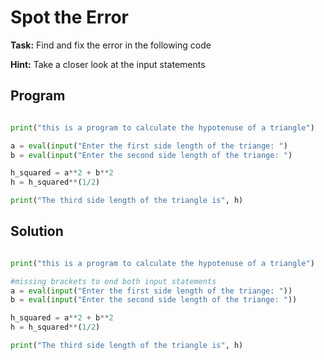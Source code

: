 # Spot the Error

**Task:** Find and fix the error in the following code

**Hint:** Take a closer look at the input statements

## Program
```python

print("this is a program to calculate the hypotenuse of a triangle")

a = eval(input("Enter the first side length of the triange: ")
b = eval(input("Enter the second side length of the triange: ")

h_squared = a**2 + b**2
h = h_squared**(1/2)

print("The third side length of the triangle is", h)

```

## Solution
```python

print("this is a program to calculate the hypotenuse of a triangle")

#missing brackets to end both input statements
a = eval(input("Enter the first side length of the triange: "))
b = eval(input("Enter the second side length of the triange: "))

h_squared = a**2 + b**2
h = h_squared**(1/2)

print("The third side length of the triangle is", h)

```
